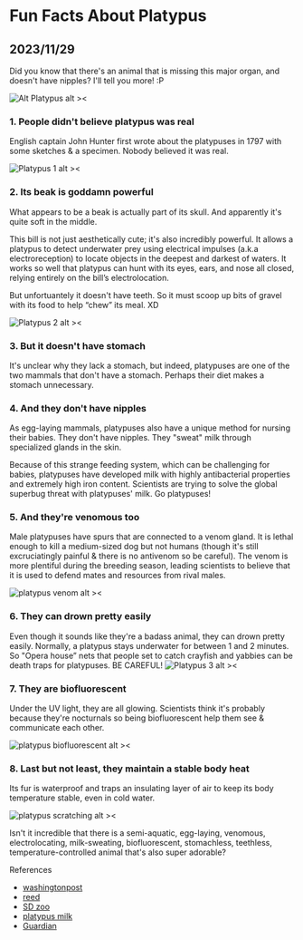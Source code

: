 # Fun Facts About Platypus
## 2023/11/29

Did you know that there's an animal that is missing this major organ, and doesn't have nipples? I'll tell you more! :P

![Alt Platypus alt ><](https://media.giphy.com/media/iPgo1ADaEkrP8Dr1BS/giphy-downsized.gif)

### 1. People didn't believe platypus was real

English captain John Hunter first wrote about the platypuses in 1797 with some sketches & a specimen. Nobody believed it was real.

![Platypus 1 alt ><](https://github.com/jinnycho/jinnycho.github.io/blob/main/src/assets/photos/platypus1.png?raw=true)

### 2. Its beak is goddamn powerful

What appears to be a beak is actually part of its skull. And apparently it's quite soft in the middle.

This bill is not just aesthetically cute; it's also incredibly powerful. It allows a platypus to detect underwater prey using electrical impulses (a.k.a electroreception) to locate objects in the deepest and darkest of waters. It works so well that platypus can hunt with its eyes, ears, and nose all closed, relying entirely on the bill’s electrolocation.

But unfortuantely it doesn't have teeth. So it must scoop up bits of gravel with its food to help “chew” its meal. XD

![Platypus 2 alt ><](https://github.com/jinnycho/jinnycho.github.io/blob/main/src/assets/photos/platypus2.png?raw=true)

### 3. But it doesn't have stomach
It's unclear why they lack a stomach, but indeed, platypuses are one of the two mammals that don't have a stomach. Perhaps their diet makes a stomach unnecessary.

### 4. And they don't have nipples
As egg-laying mammals, platypuses also have a unique method for nursing their babies. They don't have nipples. They "sweat" milk through specialized glands in the skin. 

Because of this strange feeding system, which can be challenging for babies, platypuses have developed milk with highly antibacterial properties and extremely high iron content. Scientists are trying to solve the global superbug threat with platypuses' milk. Go platypuses!

### 5. And they're venomous too
Male platypuses have spurs that are connected to a venom gland. It is lethal enough to kill a medium-sized dog but not humans (though it's still excruciatingly painful & there is no antivenom so be careful). The venom is more plentiful during the breeding season, leading scientists to believe that it is used to defend mates and resources from rival males.

![platypus venom alt ><](https://upload.wikimedia.org/wikipedia/commons/3/3d/Platypus_spur.JPG)

### 6. They can drown pretty easily
Even though it sounds like they're a badass animal, they can drown pretty easily. Normally, a platypus stays underwater for between 1 and 2 minutes. So "Opera house” nets that people set to catch crayfish and yabbies can be death traps for platypuses. BE CAREFUL!
![Platypus 3 alt ><](https://github.com/jinnycho/jinnycho.github.io/blob/main/src/assets/photos/platypus3.png?raw=true)

### 7. They are biofluorescent
Under the UV light, they are all glowing. Scientists think it's probably because they're nocturnals so being biofluorescent help them see & communicate each other.

![platypus biofluorescent alt ><](https://cdn.mos.cms.futurecdn.net/J29hZbBGEePokbrTdRYCEi.jpg)

### 8. Last but not least, they maintain a stable body heat
Its fur is waterproof and traps an insulating layer of air to keep its body temperature stable, even in cold water.

![platypus scratching alt ><](https://media.giphy.com/media/kyuhMhJnpGnz9C7TT4/giphy-downsized.gif)

Isn't it incredible that there is a semi-aquatic, egg-laying, venomous, electrolocating, milk-sweating, biofluorescent, stomachless, teethless, temperature-controlled animal that's also super adorable?

References
- [washingtonpost](washingtonpost.com/news/speaking-of-science/wp/2015/04/01/the-platypus-is-so-weird-that-scientists-thought-the-first-specimen-was-a-hoax)
- [reed](https://www.reed.edu/biology/professors/srenn/pages/teaching/web_2007/myp_site/)
- [SD zoo](https://animals.sandiegozoo.org/animals/platypus)
- [platypus milk](https://newatlas.com/platypus-milk-antimicrobial-protein-csiro-deakin/53809/)
- [Guardian](https://www.theguardian.com/science/2020/dec/19/tasmanian-devils-glow-in-the-dark-australian-animals-glowing-platypus-wombat-echidna-bandicoot-scientists-investigate-australia-marsupials-light)